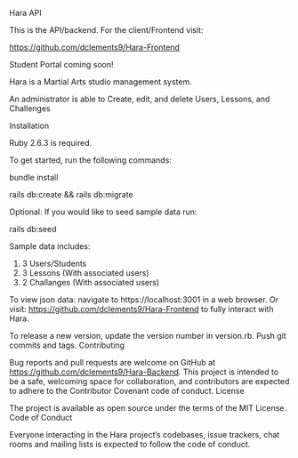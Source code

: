 Hara API

This is the API/backend. For the client/Frontend visit:

https://github.com/dclements9/Hara-Frontend

Student Portal coming soon!



Hara is a Martial Arts studio management system.

An administrator is able to Create, edit, and delete Users, Lessons, and Challenges

Installation

Ruby 2.6.3 is required.

To get started, run the following commands:

bundle install

rails db:create && rails db:migrate

Optional: If you would like to seed sample data run:

rails db:seed

Sample data includes:

1. 3 Users/Students
2. 3 Lessons (With associated users)
3. 2 Challanges (With associated users)

To view json data: navigate to https://localhost:3001 in a web browser. Or visit: https://github.com/dclements9/Hara-Frontend
to fully interact with Hara.

To release a new version, update the version number in version.rb. Push git commits and tags.
Contributing

Bug reports and pull requests are welcome on GitHub at https://github.com/dclements9/Hara-Backend. This project is intended to be a safe, welcoming space for collaboration, and contributors are expected to adhere to the Contributor Covenant code of conduct.
License

The project is available as open source under the terms of the MIT License.
Code of Conduct

Everyone interacting in the Hara project’s codebases, issue trackers, chat rooms and mailing lists is expected to follow the code of conduct.
